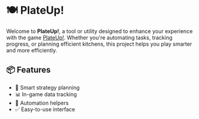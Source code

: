 # 🍽️ PlateUp! 

Welcome to **PlateUp!**, a tool or utility designed to enhance your experience with the game [PlateUp!](https://store.steampowered.com/app/1599600/PlateUp/). Whether you're automating tasks, tracking progress, or planning efficient kitchens, this project helps you play smarter and more efficiently.

## 📦 Features

- 🧠 Smart strategy planning
- 📊 In-game data tracking
- 🔧 Automation helpers
- ✅ Easy-to-use interface

